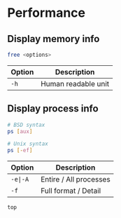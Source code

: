 # Performance

## Display memory info

```bash
free <options>
```

| Option | Description |
| - | - |
| `-h` | Human readable unit |

## Display process info

```bash
# BSD syntax
ps [aux]

# Unix syntax
ps [-ef]
```

| Option | Description |
| - | - |
| `-e\|-A` | Entire / All processes |
| `-f` | Full format / Detail |

```bash
top
```
